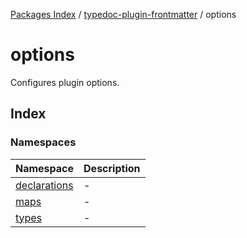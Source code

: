 [Packages Index](../../README.md) / [typedoc-plugin-frontmatter](../README.md) / options

# options

Configures plugin options.

## Index

### Namespaces

| Namespace                                         | Description |
| ------------------------------------------------- | ----------- |
| [declarations](namespaces/declarations/README.md) | -           |
| [maps](namespaces/maps/README.md)                 | -           |
| [types](namespaces/types/README.md)               | -           |

